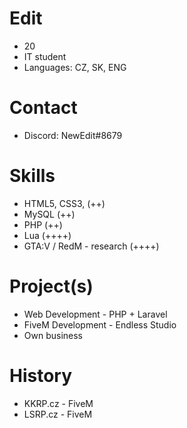 # Edit

* 20
* IT student
* Languages: CZ, SK, ENG

# Contact

* Discord: NewEdit#8679

# Skills

* HTML5, CSS3, (++)
* MySQL (++)
* PHP (++)
* Lua (++++)
* GTA:V / RedM - research (++++)

# Project(s)

* Web Development - PHP + Laravel
* FiveM Development - Endless Studio
* Own business

# History

* KKRP.cz - FiveM
* LSRP.cz - FiveM
